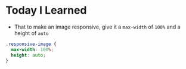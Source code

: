 # Today I Learned

- That to make an image responsive, give it a `max-width` of `100%` and a height of `auto`

```css
.responsive-image {
  max-width: 100%;
  height: auto;
}
```
